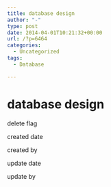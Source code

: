 ```yaml
---
title: database design
author: "-"
type: post
date: 2014-04-01T10:21:32+00:00
url: /?p=6464
categories:
  - Uncategorized
tags:
  - Database

---
```

# database design
delete flag

created date

created by

update date

update by